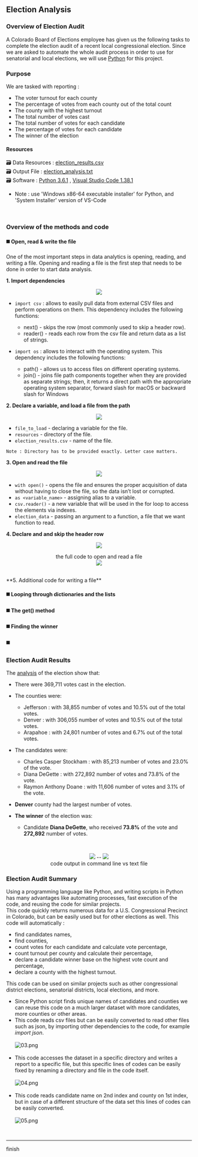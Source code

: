 ## Election Analysis

### Overview of Election Audit
A Colorado Board of Elections employee has given us the following tasks to complete the election audit of a recent local congressional election. Since we are asked to automate the whole audit process in order to use for senatorial and local elections, we will use [Python](https://www.python.org/doc/essays/blurb/) for this project.<br/>

### Purpose
We are tasked with reporting : 
- The voter turnout for each county
- The percentage of votes from each county out of the total count
- The county with the highest turnout
- The total number of votes cast
- The total number of votes for each candidate
- The percentage of votes for each candidate
- The winner of the election


#### Resources
:card_file_box: Data Resources : [election_results.csv](/resources/election_results.csv)<br/>
:card_file_box: Output File : [election_analysis.txt](/analysis/election_analysis.txt)<br/>
:card_file_box: Software :  [Python 3.6.1](https://www.python.org/downloads/windows/) &#44;  [Visual Studio Code 1.38.1](https://code.visualstudio.com/download)
- Note : use 'Windows x86-64 executable installer' for Python, and 'System Installer' version of VS-Code 
<br/>

### Overview of the methods and code
#### :black_medium_square: Open, read & write the file
One of the most important steps in data analytics is opening, reading, and writing a file. Opening and reading a file is the first step that needs to be done in order to start data analysis.<br/>

**1. Import dependencies**
   <p align="center"><img src="https://github.com/MousaviLaleh/Election_Analysis/blob/main/images/06.png"></p>
  
  - ```import csv``` :  allows to easily pull data from external CSV files and perform operations on them. This dependency includes the following functions:
    - next() - skips the row (most commonly used to skip a header row).
    - reader() - reads each row from the csv file and return data as a list of strings.
   
  - ```import os``` : allows to interact with the operating system. This dependency includes the following functions:
    - path() - allows us to access files on different operating systems.
    - join() - joins file path components together when they are provided as separate strings; then, it returns a direct path with the appropriate operating system separator, forward slash for macOS or backward slash for Windows

**2. Declare a variable, and load a file from the path**
 <p align="center"><img src="https://github.com/MousaviLaleh/Election_Analysis/blob/main/images/07.png"></p>
    
   - ```file_to_load``` - declaring a variable for the file.
   - ```resources``` - directory of the file.
   - ```election_results.csv``` - name of the file.
    
    Note : Directory has to be provided exactly. Letter case matters.


**3. Open and read the file** 
<p align="center"><img src="https://github.com/MousaviLaleh/Election_Analysis/blob/main/images/08.png"></p>

   - ```with open()``` - opens the file and ensures the proper acquisition of data without having to close the file, so the data isn’t lost or corrupted.
   - ```as <variable_name>``` - assigning alias to a variable.
   - ```csv.reader()``` - a new variable that will be used in the for loop to access the elements via indexes.
   - ```election_data``` - passing an argument to a function, a file that we want function to read.




   
**4. Declare and and skip the header row** 
<p align="center"><img src="https://github.com/MousaviLaleh/Election_Analysis/blob/main/images/09.png"></p>


<p align="center">
   the full code to open and read a file<br/>
   <img src="https://github.com/MousaviLaleh/Election_Analysis/blob/main/images/10.png">
</p>
<br/>
**5. Additional code for writing a file**  <br/>


#### :black_medium_square: Looping through dictionaries and the lists
#### :black_medium_square: The get() method
#### :black_medium_square: Finding the winner
#### :black_medium_square: 

### Election Audit Results
The [analysis](/resources/images/03.png) of the election show that:
- There were 369,711 votes cast in the election. 

- The counties were: 
    - Jefferson :  with 38,855 number of votes and 10.5% out of the total votes.
    - Denver    :  with 306,055 number of votes and 10.5% out of the total votes.
    - Arapahoe  :  with 24,801 number of votes and 6.7% out of the total votes.

- The candidates were:
    - Charles Casper Stockham :  with 85,213 number of votes and 23.0% of the vote.
    - Diana DeGette           :  with 272,892 number of votes and 73.8% of the vote.
    - Raymon Anthony Doane    :  with 11,606 number of votes and 3.1% of the vote.

- **Denver** county had the largest number of votes.

- **The winner** of the election was:
    - Candidate **Diana DeGette**, who received **73.8%** of the vote and **272,892** number of votes.
<br/>
<p align="center">
   <img src="https://github.com/MousaviLaleh/Election_Analysis/blob/main/images/02.png">  --
  <img src="https://github.com/MousaviLaleh/Election_Analysis/blob/main/images/01.png"><br/>
   code output in command line  vs   text file
</p>

### Election Audit Summary
Using a programming language like Python, and writing scripts in Python has many advantages like automating processes, fast execution of the code, and reusing the code for similar projects. <br/>
This code quickly returns numerous data for a U.S. Congressional Precinct in Colorado, but can be easily used but for other elections as well. This code will automatically :
- find candidates names,
- find counties,
- count votes for each candidate and calculate vote percentage,
- count turnout per county and calculate their percentage,
- declare a candidate winner base on the highest vote count and percentage,
- declare a county with the highest turnout.

This code can be used on similar projects such as other congressional district elections, senatorial districts, local elections, and more.<br/>

- Since Python script finds unique names of candidates and counties we can reuse this code on a much larger dataset with more candidates, more counties or other areas.
- This code reads csv files but can be easily converted to read other files such as json, by importing other dependencies to the code, for example *import json*.<br/><br/>
![03.png](/images/03.png) <br/><br/>
- This code accesses the dataset in a specific directory and writes a report to a specific file, but this specific lines of codes can be easily fixed by renaming a directory and file in the code itself.<br/><br/>
![04.png](/images/04.png) <br/><br/>
- This code reads candidate name on 2nd index and county on 1st index, but in case of a different structure of the data set this lines of codes can be easily converted. <br/><br/>
![05.png](/images/05.png)<br/>
<br/>
<hr/>
  
  
  finish

